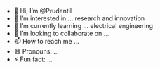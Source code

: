 - 👋 Hi, I’m @Prudentil
- 👀 I’m interested in ... research and innovation 
- 🌱 I’m currently learning ... electrical engineering 
- 💞️ I’m looking to collaborate on ... 
- 📫 How to reach me ...
- 😄 Pronouns: ...
- ⚡ Fun fact: ...

<!---
Prudentil/Prudentil is a ✨ special ✨ repository because its `README.md` (this file) appears on your GitHub profile.
You can click the Preview link to take a look at your changes.
--->
